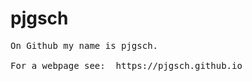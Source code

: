 # pjgsch

<pre>
On Github my name is pjgsch.

For a webpage see:  https://pjgsch.github.io

</pre>


<!---
pjgsch/pjgsch is a ✨ special ✨ repository because its `README.md` (this file) appears on your GitHub profile.
You can click the Preview link to take a look at your changes.
--->
